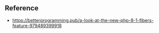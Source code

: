 


## Reference
- https://betterprogramming.pub/a-look-at-the-new-php-8-1-fibers-feature-979489399918
